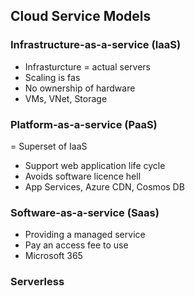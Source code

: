 ## Cloud Service Models

### Infrastructure-as-a-service (IaaS)
  -  Infrasturcture = actual servers
  -  Scaling is fas
  -  No ownership of hardware
  -  VMs, VNet, Storage

### Platform-as-a-service (PaaS)
  =  Superset of IaaS
  -  Support web application life cycle
  -  Avoids software licence hell
  -  App Services, Azure CDN, Cosmos DB

### Software-as-a-service (Saas)
  -  Providing a managed service
  -  Pay an access fee to use
  -  Microsoft 365

### Serverless
